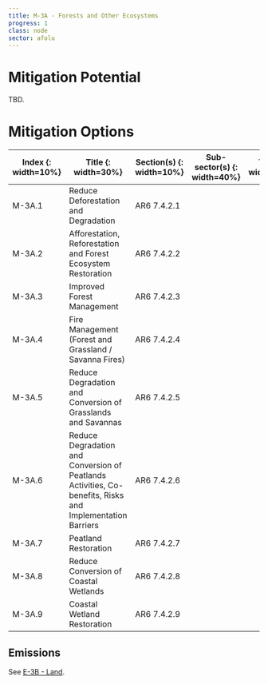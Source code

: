 ```yaml
---
title: M-3A - Forests and Other Ecosystems
progress: 1
class: node
sector: afolu
---
```


# Mitigation Potential
TBD.


# Mitigation Options


| Index {: width=10%}                              | Title {: width=30%}                                                                                       | Section(s) {: width=10%}                              | Sub-sector(s) {: width=40%} | TE(s) {: width=10%} |
| ------------------------------------------------ | --------------------------------------------------------------------------------------------------------- | ----------------------------------------------------- | --------------------------- | ------------------- |
| <span style="white-space: nowrap;">M-3A.1</span> | Reduce Deforestation and Degradation                                                                      | <span style="white-space: nowrap;">AR6 7.4.2.1</span> |                             |                     |
| M-3A.2                                           | Afforestation, Reforestation and Forest Ecosystem Restoration                                             | AR6 7.4.2.2                                           |                             |                     |
| M-3A.3                                           | Improved Forest Management                                                                                | AR6 7.4.2.3                                           |                             |                     |
| M-3A.4                                           | Fire Management (Forest and Grassland / Savanna Fires)                                                    | AR6 7.4.2.4                                           |                             |                     |
| M-3A.5                                           | Reduce Degradation and Conversion of Grasslands and Savannas                                              | AR6 7.4.2.5                                           |                             |                     |
| M-3A.6                                           | Reduce Degradation and Conversion of Peatlands Activities, Co-benefits, Risks and Implementation Barriers | AR6 7.4.2.6                                           |                             |                     |
| M-3A.7                                           | Peatland Restoration                                                                                      | AR6 7.4.2.7                                           |                             |                     |
| M-3A.8                                           | Reduce Conversion of Coastal Wetlands                                                                     | AR6 7.4.2.8                                           |                             |                     |
| M-3A.9                                           | Coastal Wetland Restoration                                                                               | AR6 7.4.2.9                                           |                             |                     |



## Emissions
See [E-3B - Land](/2-ipcc-mitigation-options/ipcc-2019-emissions/3-afolu/3b-land/index.md).

